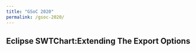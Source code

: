 ```yaml
---
title: "GSoC 2020" 
permalink: /gsoc-2020/
---
```

## Eclipse SWTChart:Extending The Export Options
